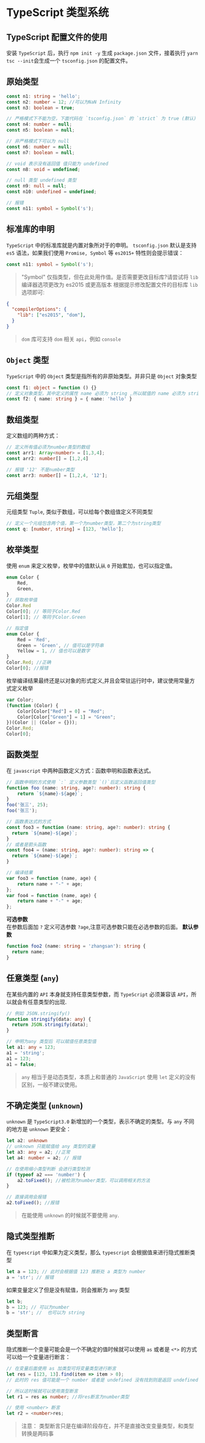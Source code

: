# TypeScript 类型系统

## TypeScript 配置文件的使用
安装 `TypeScript` 后，执行 `npm init -y` 生成 `package.json` 文件，接着执行 `yarn tsc --init`会生成一个 `tsconfig.json` 的配置文件。

## 原始类型
```typescript
const n1: string = 'hello';
const n2: number = 12; //可以为NaN Infinity
const n3: boolean = true;

// 严格模式下不能为空，下面代码在 `tsconfig.json` 的 `strict` 为 true (默认) 会报宏
const n4: number = null; 
const n5: boolean = null;

// 非严格模式下可以为 null
const n6: number = null; 
const n7: boolean = null;

// void 表示没有返回值 值只能为 undefined
const n8: void = undefined;

// null 类型 undefined 类型
const n9: null = null;
const n10: undefined = undefined;

// 报错
const n11: symbol = Symbol('s');
```
## 标准库的申明
`TypeScript` 中的标准库就是内置对象所对于的申明。
`tsconfig.json` 默认是支持 `es5` 语法，如果我们使用 `Promise, Symbol` 等 `es2015+` 特性则会提示错误：
```typescript
const n11: symbol = Symbol('s');
```
> "Symbol" 仅指类型，但在此处用作值。是否需要更改目标库?请尝试将 `lib` 编译器选项更改为 es2015 或更高版本
根据提示修改配置文件的目标库 `lib` 选项即可:
```json
{
  "compilerOptions": {
    "lib": ["es2015", "dom"], 
  }
}
```
> `dom` 库可支持 `dom` 相关 `api`，例如 `console`

## `Object` 类型
`TypeScript` 中的 `Object` 类型是指所有的非原始类型。并非只是 `Object` 对象类型
```typescript
const f1: object = function () {}
// 定义对象类型，其中定义的属性 name 必须为 string ,所以赋值的 name 必须为 string 类型，否则会报语法错误
const f2: { name: string } = { name: 'hello' }
```

## 数组类型
定义数组的两种方式：
```typescript
// 定义所有值必须为number类型的数组
const arr1: Array<number> = [1,3,4];
const arr2: number[] = [1,2,4]

// 报错 '12' 不是number类型
const arr3: number[] = [1,2,4, '12'];
```

## 元组类型
元组类型 `Tuple`, 类似于数组，可以给每个数组值定义不同类型
```typescript
// 定义一个元组包含两个值，第一个为number类型，第二个为string类型
const q: [number, string] = [123, 'hello'];
```

## 枚举类型
使用 `enum` 来定义枚举，枚举中的值默认从 `0` 开始累加，也可以指定值。
```typescript
enum Color {
    Red,
    Green,
}
// 获取枚举值
Color.Red
Color[0]; // 等同于Color.Red
Color[1]; // 等同于Color.Green

// 指定值
enum Color {
    Red = 'Red',
    Green = 'Green', // 值可以是字符串
    Yellow = 1, // 值也可以是数字
}
Color.Red; //正确
Color[0]; //报错
```
枚举编译结果最终还是以对象的形式定义,并且会常驻运行时中，建议使用常量方式定义枚举
```javascript
var Color;
(function (Color) {
    Color[Color["Red"] = 0] = "Red";
    Color[Color["Green"] = 1] = "Green";
})(Color || (Color = {}));
Color.Red;
Color[0];
```

## 函数类型
在 `javascript` 中两种函数定义方式：函数申明和函数表达式。
```typescript
// 函数申明的方式使用 `:` 定义参数类型 `()`后定义函数返回值类型
function foo (name: string, age?: number): string {
    return `${name}-${age}`;
}
foo('张三', 25);
foo('张三');

// 函数表达式的方式
const foo3 = function (name: string, age?: number): string {
  return `${name}-${age}`;
}
// 或者是箭头函数
const foo4 = (name: string, age?: number): string => {
  return `${name}-${age}`;
}

// 编译结果
var foo3 = function (name, age) {
    return name + "-" + age;
};
var foo4 = function (name, age) {
    return name + "-" + age;
};
```
**可选参数**   
在参数后面加 `?` 定义可选参数 `?age`,注意可选参数只能在必选参数的后面。
**默认参数**   
```typescript
function foo2 (name: string = 'zhangsan'): string {
  return name;
}
```
## 任意类型 (`any`)
在某些内置的 `API` 本身就支持任意类型参数，而 `TypeScript` 必须兼容该 `API`，所以就会有任意类型的出现.
```typescript
// 例如 JSON.stringify()
function stringify(data: any) {
  return JSON.stringify(data);
}

// 申明为any 类型后 可以赋值任意类型值
let a1: any = 123;
a1 = 'string';
a1 = 123;
a1 = false;
```
> `any` 相当于是动态类型，本质上和普通的 `JavaScript` 使用 `let` 定义的没有区别，一般不建议使用。

## 不确定类型 (`unknown`)
`unknown` 是 `TypeScript3.0` 新增加的一个类型，表示不确定的类型。与 `any` 不同的地方是 `unknown` 更安全：
```typescript
let a2: unknown
// unknown 只能赋值给 any 类型的变量
let a3: any = a2; //正常
let a4: number = a2; // 报错

// 在使用缩小类型判断 会进行类型检测
if (typeof a2 === 'number') {
    a2.toFixed(); //被检测为number类型，可以调用相关的方法
}

// 直接调用会报错
a2.toFixed(); //报错
```
> 在能使用 `unknown` 的时候就不要使用 `any`.

## 隐式类型推断
在 `typescript` 中如果为定义类型，那么 `typescript` 会根据值来进行隐式推断类型
```typescript
let a = 123; // 此时会根据值 123 推断处 a 类型为 number
a = 'str'; // 报错
```
如果变量定义了但是没有赋值，则会推断为 `any` 类型
```typescript
let b;
b = 123; // 可以为number
b = 'str'; //  也可以为 string
```

## 类型断言
隐式推断一个变量可能会是一个不确定的值时候就可以使用 `as` 或者是 `<*>` 的方式可以给一个变量进行断言：
```typescript
// 在变量后面使用 as 加类型可将变量类型进行断言
let res = [123, 13].find(item => item > 0);
// 此时的 res 值可能是一个 number 或者是 undefined 没有找到则是返回 undefined

// 所以这时候就可以使用类型断言
let r1 = res as number; //将res断言为number类型

// 使用 <number> 断言
let r2 = <number>res;
```
> 注意： 类型断言只是在编译阶段存在，并不是直接改变变量类型，和类型转换是两码事